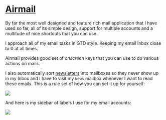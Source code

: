 # [Airmail](http://airmailapp.com)

By far the most well designed and feature rich mail application that I have used so far, all of its simple design, support for multiple accounts and a multitude of nice shortcuts that you can use.

I approach all of my email tasks in GTD style. Keeping my email Inbox close to 0 at all times.

Airmail provides good set of _onscreen_ keys that you can use to do various actions on mails.

I also automatically sort [newsletters](https://github.com/learn-anything/newsletters#readme) into mailboxes so they never show up in my Inbox and I have to visit my `News` mailbox whenever I want to read these emails. This is a rule set of how you can set it up for yourself:

![](https://i.imgur.com/amtoPea.png)

And here is my sidebar of labels I use for my email accounts:

![](https://i.imgur.com/6NK41RR.png)
